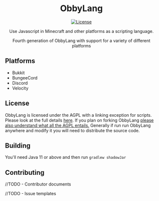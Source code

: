 <div align="center">
<h1>ObbyLang</h1>

[![License](https://img.shields.io/badge/license-AGPL%20with%20linking%20exception-blue)](https://github.com/ClubObsidian/ObbyLang/blob/master/LICENSE)

Use Javascript in Minecraft and other platforms as a scripting language. 

Fourth generation of ObbyLang with support for a variety of different platforms
</div>

## Platforms

* Bukkit
* BungeeCord
* Discord
* Velocity

## License

ObbyLang is licensed under the AGPL with a linking exception for scripts. Please look at the full details [here](https://github.com/ClubObsidian/ObbyLang/blob/master/LICENSE#L664-L672). 
If you plan on forking ObbyLang [please also understand what all the AGPL entails.](https://tldrlegal.com/license/gnu-affero-general-public-license-v3-(agpl-3.0)) Generally if run run ObbyLang anywhere and modify it you will need to distribute the source code.

## Building

You'll need Java 11 or above and then run `gradlew shadowJar`

## Contributing

//TODO - Contributor documents

//TODO - Issue templates